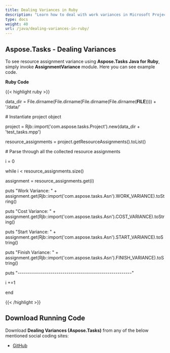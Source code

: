 ```yaml
---
title: Dealing Variances in Ruby
description: "Learn how to deal with work variances in Microsoft Project (MPP/XML) files using Aspose.Tasks Java for Ruby."
type: docs
weight: 40
url: /java/dealing-variances-in-ruby/
---
```


## **Aspose.Tasks - Dealing Variances**
To see resource assignment variance using **Aspose.Tasks Java for Ruby**, simply invoke **AssignmentVariance** module. Here you can see example code.

**Ruby Code**

{{< highlight ruby >}}

 data_dir = File.dirname(File.dirname(File.dirname(File.dirname(__FILE__)))) + '/data/'

\# Instantiate project object

project = Rjb::import('com.aspose.tasks.Project').new(data_dir + 'test_tasks.mpp')

resource_assignments = project.getResourceAssignments().toList()

\# Parse through all the collected resource assignments

i = 0

while i < resource_assignments.size()

  assignment = resource_assignments.get(i)

  puts "Work Variance: " + assignment.get(Rjb::import('com.aspose.tasks.Asn').WORK_VARIANCE).toString()

  puts "Cost Variance: " + assignment.get(Rjb::import('com.aspose.tasks.Asn').COST_VARIANCE).toString()

  puts "Start Variance: " + assignment.get(Rjb::import('com.aspose.tasks.Asn').START_VARIANCE).toString()

  puts "Finish Variance: " + assignment.get(Rjb::import('com.aspose.tasks.Asn').FINISH_VARIANCE).toString()

  puts "--------------------------------------------------------"

  i +=1

end

{{< /highlight >}}
## **Download Running Code**
Download **Dealing Variances (Aspose.Tasks)** from any of the below mentioned social coding sites:

- [GitHub](https://github.com/aspose-tasks/Aspose.Tasks-for-Java/blob/master/Plugins/Aspose_Tasks_Java_for_Ruby/lib/asposetasksjava/ResourceAssignments/assignmentvariance.rb)
